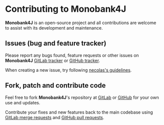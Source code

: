 # Contributing to Monobank4J

**Monobank4J** is an open-source project and all contributions
are welcome to assist with its development and maintenance.

## Issues (bug and feature tracker)

Please report any bugs found, feature requests or other issues on
**Monobank4J** [GitLab tracker][gitlab-issues]
or [GitHub tracker][github-issues].

When creating a new issue, try following [necolas's guidelines][issue-guidelines].

## Fork, patch and contribute code

Feel free to fork **Monobank4J**'s repository at [GitLab][wrapper-gitlab]
or [GitHub][wrapper-github] for your own use and updates.

Contribute your fixes and new features back to the main codebase using
[GitLab merge requests][gitlab-merge-requests]
and [GitHub pull requests][github-pull-requests].

[gitlab-issues]: https://gitlab.com/bot-by/monobank4j/-/issues
[github-issues]: https://github.com/bot-by/monobank4j/issues
[issue-guidelines]: http://github.com/necolas/issue-guidelines/#readme
[wrapper-gitlab]: https://gitlab.com/bot-by/monobank4j/
[wrapper-github]: https://github.com/bot-by/monobank4j/
[gitlab-merge-requests]: https://docs.gitlab.com/ee/user/project/merge_requests/creating_merge_requests.html
[github-pull-requests]: https://docs.github.com/en/github/collaborating-with-pull-requests/proposing-changes-to-your-work-with-pull-requests/creating-a-pull-request
